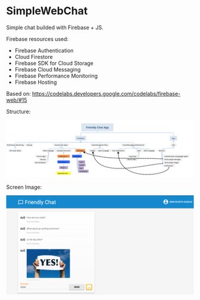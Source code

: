 # SimpleWebChat
Simple chat builded with Firebase + JS.

Firebase resources used:
- Firebase Authentication
- Cloud Firestore
- Firebase SDK for Cloud Storage
- Firebase Cloud Messaging
- Firebase Performance Monitoring
- Firebase Hosting

Based on: https://codelabs.developers.google.com/codelabs/firebase-web/#15

Structure:

![alt text](https://github.com/fduque/SimpleWebChat/blob/master/MindMapWebChat.png)

Screen Image:

![alt text](https://github.com/fduque/SimpleWebChat/blob/master/ScreenImage.png)

